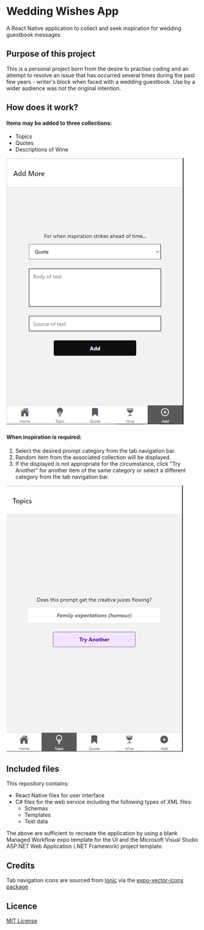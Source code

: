 # Wedding Wishes App
A React Native application to collect and seek inspiration for wedding guestbook messages.

## Purpose of this project
This is a personal project born from the desire to practise coding and an attempt to resolve an issue that has occurred several times during the past few years - writer's block when faced with a wedding guestbook. Use by a wider audience was not the original intention.

## How does it work?
#### Items may be added to three collections:
- Topics
- Quotes
- Descriptions of Wine

![Snapshot of the Add More screen](https://github.com/einajade-forest/wedding-wishes-app/blob/6a51389aa05de882c85f20d07a16c84dc989dca6/snapshots/WW_AddMoreScreen.PNG)

#### When inspiration is required:
1. Select the desired prompt category from the tab navigation bar.
2. Random item from the associated collection will be displayed.
3. If the displayed is not appropriate for the circumstance, click "Try Another" for another item of the same category or select a different category from the tab navigation bar.

![Example of a random topics prompt](https://github.com/einajade-forest/wedding-wishes-app/blob/6a51389aa05de882c85f20d07a16c84dc989dca6/snapshots/WW_TopicsScreen.PNG)

## Included files
This repository contains:
- React Native files for user interface
- C# files for the web service
  including the following types of XML files:
  - Schemas
  - Templates
  - Test data

The above are sufficient to recreate the application by using a blank Managed Workflow expo template for the UI and the Microsoft Visual Studio ASP.NET Web Application (.NET Framework) project template.

## Credits
Tab navigation icons are sourced from [Ionic](https://ionic.io) via the [expo-vector-icons package](https://github.com/expo/vector-icons)

## Licence
[MIT License](https://github.com/einajade-forest/wedding-wishes-app/blob/d142ca1766fa4972e1ce3b03679d002ddde9847a/LICENSE)

